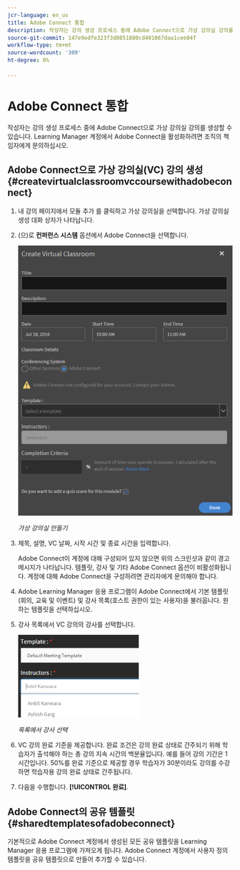 ```yaml
---
jcr-language: en_us
title: Adobe Connect 통합
description: 작성자는 강의 생성 프로세스 중에 Adobe Connect으로 가상 강의실 강의를 생성할 수 있습니다. Learning Manager 계정에서 Adobe Connect을 활성화하려면 조직의 책임자에게 문의하십시오.
source-git-commit: 147e9edfe323f3d0851880cd401067daa1cee84f
workflow-type: tm+mt
source-wordcount: '309'
ht-degree: 0%

---
```




# Adobe Connect 통합

작성자는 강의 생성 프로세스 중에 Adobe Connect으로 가상 강의실 강의를 생성할 수 있습니다. Learning Manager 계정에서 Adobe Connect을 활성화하려면 조직의 책임자에게 문의하십시오.

## Adobe Connect으로 가상 강의실(VC) 강의 생성 {#createvirtualclassroomvccoursewithadobeconnect}

1. 내 강의 페이지에서 모듈 추가 를 클릭하고 가상 강의실을 선택합니다. 가상 강의실 생성 대화 상자가 나타납니다.
1. (으)로 **컨퍼런스 시스템** 옵션에서 Adobe Connect을 선택합니다.

   ![](assets/create-vc-author.png)

   *가상 강의실 만들기*

1. 제목, 설명, VC 날짜, 시작 시간 및 종료 시간을 입력합니다.

   Adobe Connect이 계정에 대해 구성되어 있지 않으면 위의 스크린샷과 같이 경고 메시지가 나타납니다. 템플릿, 강사 및 기타 Adobe Connect 옵션이 비활성화됩니다. 계정에 대해 Adobe Connect을 구성하려면 관리자에게 문의해야 합니다.

1. Adobe Learning Manager 응용 프로그램이 Adobe Connect에서 기본 템플릿(회의, 교육 및 이벤트) 및 강사 목록(호스트 권한이 있는 사용자)을 불러옵니다. 원하는 템플릿을 선택하십시오.
1. 강사 목록에서 VC 강의의 강사를 선택합니다.

   ![](assets/instructors-list-author.png)

   *목록에서 강사 선택*

1. VC 강의 완료 기준을 제공합니다. 완료 조건은 강의 완료 상태로 간주되기 위해 학습자가 출석해야 하는 총 강의 지속 시간의 백분율입니다. 예를 들어 강의 기간은 1시간입니다. 50%를 완료 기준으로 제공할 경우 학습자가 30분이라도 강의를 수강하면 학습자용 강의 완료 상태로 간주됩니다.
1. 다음을 수행합니다. **[!UICONTROL 완료]**.

## Adobe Connect의 공유 템플릿 {#sharedtemplatesofadobeconnect}

기본적으로 Adobe Connect 계정에서 생성된 모든 공유 템플릿을 Learning Manager 응용 프로그램에 가져오게 됩니다. Adobe Connect 계정에서 사용자 정의 템플릿을 공유 템플릿으로 만들어 추가할 수 있습니다.
